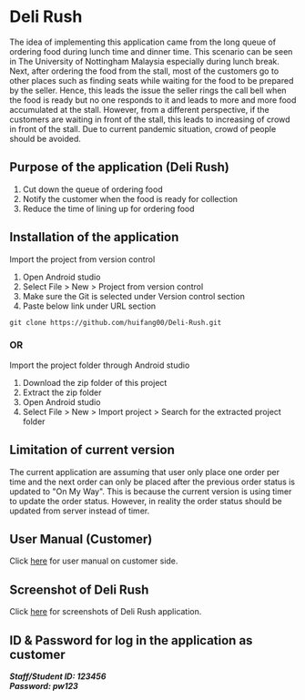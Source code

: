 # Deli Rush
The idea of implementing this application came from the long queue of ordering food during lunch time and dinner time. 
This scenario can be seen in The University of Nottingham Malaysia especially during lunch break.
Next, after ordering the food from the stall, most of the customers go to other places such as finding seats while waiting for the food to be prepared by the seller.
Hence, this leads the issue the seller rings the call bell when the food is ready but no one responds to it and leads to more and more food accumulated at the stall.
However, from a different perspective, if the customers are waiting in front of the stall, this leads to increasing of crowd in front of the stall.
Due to current pandemic situation, crowd of people should be avoided.

## Purpose of the application (Deli Rush)
1. Cut down the queue of ordering food
2. Notify the customer when the food is ready for collection
3. Reduce the time of lining up for ordering food

## Installation of the application
Import the project from version control
1. Open Android studio
2. Select File > New > Project from version control
3. Make sure the Git is selected under Version control section
4. Paste below link under URL section
```
git clone https://github.com/huifang00/Deli-Rush.git
```

### OR
Import the project folder through Android studio
1. Download the zip folder of this project
2. Extract the zip folder
3. Open Android studio
4. Select File > New > Import project > Search for the extracted project folder

## Limitation of current version
The current application are assuming that user only place one order per time and the next order can only be placed after the previous order status is updated to "On My Way". This is because the current version is using timer to update the order status. However, in reality the order status should be updated from server instead of timer.

## User Manual (Customer)
Click [here](UserManual.pdf) for user manual on customer side.

## Screenshot of Deli Rush
Click [here](ScreenshotOfDeliRush.pdf) for screenshots of Deli Rush application.

## ID & Password for log in the application as customer
***Staff/Student ID: 123456***<br/>
***Password: pw123***